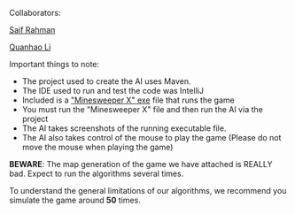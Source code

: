Collaborators:

[Saif Rahman](https://github.com/SafeRamen)

[Quanhao Li](https://github.com/Quanhaoli2641)

Important things to note:

* The project used to create the AI uses Maven.
* The IDE used to run and test the code was IntelliJ
* Included is a ["Minesweeper X" exe](https://github.com/Quanhaoli2641/sweep-ai/tree/master/Minesweeper_Game) file that runs the game
* You must run the "Minesweeper X" file and then run the AI via the project
* The AI takes screenshots of the running executable file.
* The AI also takes control of the mouse to play the game (Please do not move the mouse when playing the game)

**BEWARE**: The map generation of the game we have attached is REALLY bad. Expect to run the algorithms several times.

To understand the general limitations of our algorithms, we recommend you simulate the game around **50** times.
